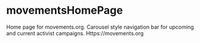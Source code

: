 movementsHomePage
=================

Home page for movements.org.
Carousel style navigation bar for upcoming and current activist campaigns.
Https://movements.org
